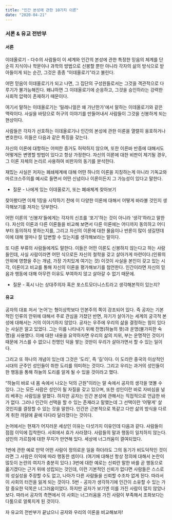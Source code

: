 ```yaml
---
title: "인간 본성에 관한 10가지 이론"
date: "2020-04-21"
---
```


### 서론 & 유교 전반부
#### 서론

이데올로기 - 다수의 사람들이 이 세계와 인간의 본성에 관한 특정한 믿음의 체계를 단순히 지식이나 학문이나 과학의 방법으로 신봉할 뿐만 아니라 각자의 삶의 방식으로 받아들이게 되는 순간, 그것은 종종 “이데올로기”라고 불린다.

어떤 믿음이 이데올로기가 되고 나면, 그 집단의 구성원들로서는 그것을 객관적으로 다루기가 불가능해진다. 왜냐하면 그 이데올로기에 순응하고, 그것을 승인하라는 강력한 사회적 압력이 존재하기 때문이다.

여기서 말하는 이데올로기는 ‘밀레니얼은 왜 가난한가'에서 말하는 이데올로기와 같은 맥락이다. 사실을 바탕으로 허구의 이야기를 만들어내서 사람들이 그것을 신봉하게 되는 현상이다.

사람들은 각자가 선호하는 이데올로기나 인간의 본성에 관한 이론을 열렬히 옹호하거나 변호한다. 이들은 다음과 같은 특징을 갖는다.

자신의 이론에 대항하는 어떠한 증거도 허락하지 않으며, 또한 이른바 반증에 대해서도 어떻게든 변명할 방법이 있다고 항상 가정한다.
자신의 이론에 대한 비판이 제기될 경우, 그 이론 자체의 논리르 사용하여 비판자의 동기를 분석한다.

재밌는 사실은 저자는 폐쇄체계에 대해 어떤 하나의 이론을 지칭하는게 아니라 기독교와 마르크스주의를 예시로 들면서 어떤 신념이나 이론이든지 그 가능성이 있다고 말한다.

* 질문 - 나에게 있는 이데올로기, 또는 폐쇄체계 찾아보기

찾아봤다면 이제 1장을 시작하기 전에 이 다양한 이론에 대해서 어떻게 바라볼 것인지 생각해보기를 저자는 당부한다. 

어떤 이론의 ‘신봉자’들에게는 각자의 신조를 ‘포기'하는 것이 아니라 ‘생각'하라고 말한다. 자신의 이론과 다른 이론들을 비교해 보면서 다른 이론에는 어디까지 동의하고 어디부터 동의하지 못하는지를, 그리고 자신의 이론에 대한 물음이나 반론이 많이 생길텐데 이에 대해 얼마나 잘 답변할 수 있는지를 생각해보라는 말이다.

또 다른 부류의 사람들에게도 말한다. 이들은 어떤 이론도 신봉하지 않는다고 하는 사람들인데, 사실 사람이라면 어떤 식으로든 자신의 철학을 갖고 살아가게 마련이다.(인류의 안위에 영향을 주는 개념, 가장 가치있게 여기는 것) 이것이 사실을 본인이 갖고 있는 시각, 이론이고 비교를 통해 자신의 이론을 평가해보기를 첨언한다. 인간이라면 자신의 믿음과 행동에 대해 아무런 이유도 부여하지 않고 살아갈 수 없기 때문에.

* 질문 - 혹시 나는 상대주의자 혹은 포스트모더니스트라고 생각해본적이 있는지?


#### 유교
공자의 대표 저서 ‘논어'는 형이상학보다 인본주의 쪽이 강조되어 있다. 즉 공자는 기본적인 인류의 안위에 대해서 주로 관심을 가졌던 반면, 자기가 살아가는 세계의 궁극적 본성에 대해서는 거의 이야기하지 않았다. 
공자는 우주에 우리의 삶을 결정하는 힘이 있다는 사실은 알고 있었다. 그는 이를 나타내기 위해 천명(하늘의 뜻)과 운명(불가피한 숙명)을 사용했다. 이에 대한 내용을 요약하자면 우리의 삶의 지위, 부는 운명적인 것이기 때문에 거스를 수 없으니 천명인 덕을 쌓는 것만이 우리가 살아가면서 할 수 있는 일이다. 

그리고 또 하나의 개념이 있는데 그것은 ‘도리', 즉 ‘길'이다. 이 도리란 중국의 이상적인 시대의 군주인 성인들이 취한 도리를 의미하는 것이다. 그리고 우리는 과거의 성인들이 한 행동을 통해 하늘의 도리를 알게 될 수 있을 것이라고 했다. 

“하늘이 바로 내 몸 속에서 나오는 덕의 근원"이라는 말 속에서 공자의 생각을 엿볼 수 있다. 그는 모든 사람은 성인이 될 자질을 갖고 있으며, 또한 성인이란 바로 자비심을 널리 베푸는 사람임을 말했다. 하지만 공자는 인간 본성에 관해서는 직접적으로 언급한 바가 없다. 그러나 인간이 선택을 할 수 있는 존재라고 말했는데 그 선택이란 ‘어떻게' 살 것인지를 결정할 수 있는 것을 말한다. 인간은 근본적으로 똑같고 다만 삶의 방식을 다르게 취한 까닭에 끝에 다다라 달라졌다는 것이다. 

논어에서는 현재가 어지러운 세상인 이유는 다섯가지 이유인데 다음과 같다.
사람들이 점점 이익에 집착한다.
사회에서 효가 사라졌다.
사람들의 말과 행동이 일치하지 않는다.
성인의 가르침에 대한 무지가 만연해 있다.
세상에 너그러움이 결여되었다.

1번에 관한 예로 만약 어떤 사람이 정의로운 일을 하더라도 그의 동기가 비도덕적인 것이라면 그 사람은 이익에 따라 행동한 셈이다. (여기에 대해선 항상 정의에 대해서 논란이 많듯이 논란의 여지가 충분히 있다.) 
3번에 대한 예로는 신뢰란 말한 바를 곧 행동으로 옮기겠다는 근거 위에 성립되는 것인데, 이런 기본적인 신뢰가 없다면 사람들은 스스로의 성실성을 주장할 수도 없고, 나아가 다른 사람들을 신뢰할 수조차 없게 된다. 따라서 이 사회의 터전을 잃게 되는 것이다.
5번 - 공자가 생각하기에 인간이 소유할 수 있는 가장 중요한 덕목은 너그러움이었다. 하지만 공자가 보기엔 이를 가진 사람이 많지 않았나보다. 따라서 공자의 측면에서 이 사회는 너그러움을 가진 사람이 부족해서 조화보다는 다툼으로 얼룩지게 된 것이다.

자 유교의 전반부가 끝났으니 공자와 우리의 이론을 비교해보자!
